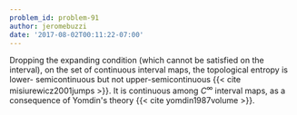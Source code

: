 ```yaml
---
problem_id: problem-91
author: jeromebuzzi
date: '2017-08-02T00:11:22-07:00'
---
```

Dropping the expanding condition (which cannot be satisfied on the interval),
on the set of continuous interval maps, the topological entropy is lower-
semicontinuous but not upper-semicontinuous {{< cite misiurewicz2001jumps >}}.
It is continuous among $C^\infty$ interval maps, as a consequence of Yomdin's
theory {{< cite yomdin1987volume >}}.

